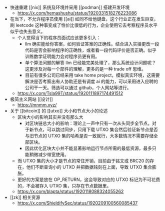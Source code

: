 - 快速重建 [[nix]] 系统及环境并采用 [[podman]] 搭建开发环境
	- https://x.com/hemashushu/status/1920331518276223086
- 在当下，不允许程序员使用 [[ai]] 如同不给他键盘，这个行业正在发生巨变，刷 leetcode 这种事变成了性价比很低的行为，企业使用它去考察程序员水平似乎也失去意义。
	- 个人觉得当下的程序员面试应该更多引入：
		- llm 确实能给你答案，如何验证答案的正确性。结合进入实操更改一段代码是否会影响程序的正确性，或者看一段代码评价是否正确。似乎训练数学证明能力会对程序员更有用。
		- 单个算法问题的解答 llm 已经能完美处理了，那么系统设计问题呢？这更涉及对每一个部件的理解，更多的是一种 trade off 思维。
		- 目前有很多公司已经采用 take home project，模拟真实环境，这需要解决是否考察出有人协助还是有调度 ai 的能力，可以采用进入应聘的公司干一天。筛选可以通过 github，个人网站等进行。
	- https://x.com/Tsla99T/status/1920111897174491512
- 极简主义网站 [[设计]]
	- https://mnmm.xyz/
- 关于 [[bitcoin]] 的 [[utxo]] 大小和节点大小的论述
	- 区块大小的影响其实并没有那么大
		- 对区块链总大小的影响：理论上一声中只有一次从头同步全节点。对于新节点，可以跳过同步，只用下载 UTXO 集合然后验证新节点是否与旧节点的 UTXO 集的哈希是否一致就行，大多数情况不需要存储全部区块。
		- 因此优化区块大小并不能显著影响运行节点所需的最低资源，最多只能稍微减少带宽使用。
	- 而 UTXO 集的大小才是节点的常住开销，目前由于铭文或 BRC20 的存在，他们不断查询小的 UTXO 并把数据铭刻在上面，导致 UTXO 集合膨胀。
	- 更好的方案是放在 OP_RETURN，这会导致对应的 UTXO 标记为不可花费的，不会被存入 UTXO 集，只存在节点数据里。
	- https://x.com/blapta/status/1920118088324055262
- [[zk]] 相关资源
	- https://x.com/ShieldifySec/status/1920209100560085437